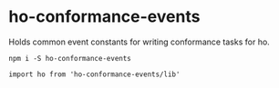 # ho-conformance-events

Holds common event constants for writing conformance tasks for ho.

```
npm i -S ho-conformance-events
```

```
import ho from 'ho-conformance-events/lib'
```
